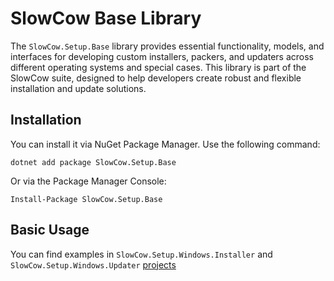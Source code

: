 # SlowCow Base Library

The `SlowCow.Setup.Base` library provides essential functionality, models, and interfaces for developing custom installers, packers, and updaters across different operating systems and special cases. This library is part of the SlowCow suite, designed to help developers create robust and flexible installation and update solutions.

## Installation

You can install it via NuGet Package Manager. Use the following command:

```shell
dotnet add package SlowCow.Setup.Base
```

Or via the Package Manager Console:

```shell
Install-Package SlowCow.Setup.Base
```

## Basic Usage

You can find examples in `SlowCow.Setup.Windows.Installer` and `SlowCow.Setup.Windows.Updater` [projects](https://github.com/SlowCow-Project/SlowCow/tree/main/src/Setup)
